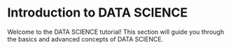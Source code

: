 # Introduction to DATA SCIENCE

Welcome to the DATA SCIENCE tutorial! This section will guide you through the basics and advanced concepts of DATA SCIENCE.

